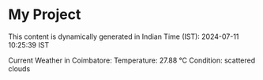 # My Project

This content is dynamically generated in Indian Time (IST): 2024-07-11 10:25:39 IST


Current Weather in Coimbatore:
Temperature: 27.88 °C
Condition: scattered clouds

